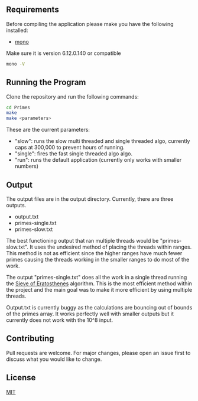 ## Requirements

Before compiling the application please make you have the following installed:

* [mono](https://www.mono-project.com/download/stable/)

Make sure it is version 6.12.0.140 or compatible
```bash
mono -V
```

## Running the Program
Clone the repository and run the following commands:
```bash
cd Primes
make
make <parameters>
```

These are the current parameters:

* "slow": runs the slow multi threaded and single threaded algo, currently caps at 300,000 to prevent hours of running.
* "single": fires the fast single threaded algo algo.
* "run": runs the default application (currently only works with smaller numbers)



## Output

The output files are in the output directory. Currently, there are three outputs. 

* output.txt
* primes-single.txt
* primes-slow.txt 

The best functioning output that ran multiple threads would be "primes-slow.txt". It uses the undesired method of placing the threads within ranges. This method is not as efficient since the higher ranges have much fewer primes causing the threads working in the smaller ranges to do most of the work.

The output "primes-single.txt" does all the work in a single thread running the [Sieve of Eratosthenes](https://en.wikipedia.org/wiki/Sieve_of_Eratosthenes) algorithm. This is the most efficient method within the project and the main goal was to make it more efficient by using multiple threads.

Output.txt is currently buggy as the calculations are bouncing out of bounds of the primes array. It works perfectly well with smaller outputs but it currently does not work with the 10^8 input.

## Contributing
Pull requests are welcome. For major changes, please open an issue first to discuss what you would like to change.

## License
[MIT](https://choosealicense.com/licenses/mit/)